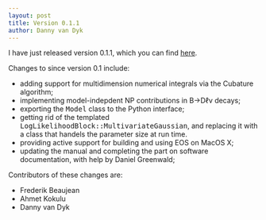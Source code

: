 ```yaml
---
layout: post
title: Version 0.1.1
author: Danny van Dyk
---
```


I have just released version 0.1.1, which you can find [here](https://github.com/eos/eos/releases/v0.1).

Changes to since version 0.1 include:

 - adding support for multidimension numerical integrals via the Cubature algorithm;
 - implementing model-indepdent NP contributions in B&rarr;D&#8467;&nu; decays;
 - exporting the <tt>Model</tt> class to the Python interface;
 - getting rid of the templated <tt>LogLikelihoodBlock::MultivariateGaussian</tt>,
   and replacing it with a class that handels the parameter size at run time.
 - providing active support for building and using EOS on MacOS X;
 - updating the manual and completing the part on software documentation, with help
   by Daniel Greenwald;


Contributors of these changes are:

 - Frederik Beaujean
 - Ahmet Kokulu
 - Danny van Dyk
